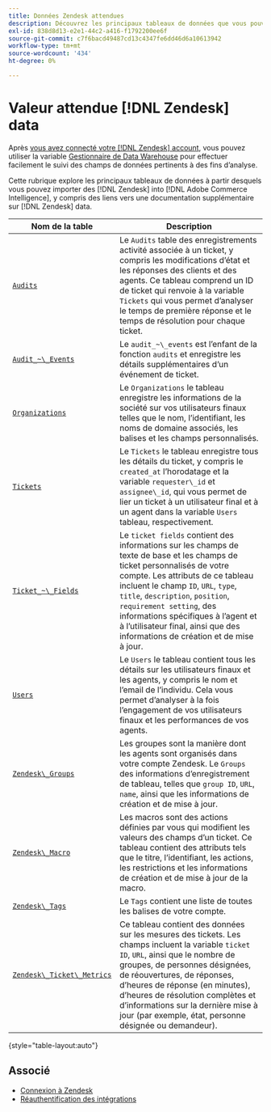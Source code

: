 ```yaml
---
title: Données Zendesk attendues
description: Découvrez les principaux tableaux de données que vous pouvez importer depuis Zendesk dans Commerce Intelligence, y compris des liens vers une documentation supplémentaire sur les données Zendesk.
exl-id: 838d8d13-e2e1-44c2-a416-f1792200ee6f
source-git-commit: c7f6bacd49487cd13c4347fe6dd46d6a10613942
workflow-type: tm+mt
source-wordcount: '434'
ht-degree: 0%

---
```


# Valeur attendue [!DNL Zendesk] data

Après [vous avez connecté votre [!DNL Zendesk] account](../integrations/zendesk.md), vous pouvez utiliser la variable [Gestionnaire de Data Warehouse](../../../data-analyst/data-warehouse-mgr/tour-dwm.md) pour effectuer facilement le suivi des champs de données pertinents à des fins d’analyse.

Cette rubrique explore les principaux tableaux de données à partir desquels vous pouvez importer des [!DNL Zendesk] into [!DNL Adobe Commerce Intelligence], y compris des liens vers une documentation supplémentaire sur [!DNL Zendesk] data.

| Nom de la table | Description |
|-----|-----|
| [`Audits`](https://developer.zendesk.com/rest_api/docs/core/ticket_audits) | Le `Audits` table des enregistrements activité associée à un ticket, y compris les modifications d’état et les réponses des clients et des agents. Ce tableau comprend un ID de ticket qui renvoie à la variable `Tickets` qui vous permet d’analyser le temps de première réponse et le temps de résolution pour chaque ticket. |
| [`Audit_~\_Events`](https://developer.zendesk.com/rest_api/docs/core/ticket_audits#audit-events) | Le `audit_~\_events` est l’enfant de la fonction `audits` et enregistre les détails supplémentaires d’un événement de ticket. |
| [`Organizations`](https://developer.zendesk.com/rest_api/docs/core/organizations) | Le `Organizations` le tableau enregistre les informations de la société sur vos utilisateurs finaux telles que le nom, l’identifiant, les noms de domaine associés, les balises et les champs personnalisés. |
| [`Tickets`](https://developer.zendesk.com/rest_api/docs/core/tickets) | Le `Tickets` le tableau enregistre tous les détails du ticket, y compris le `created_at` l’horodatage et la variable `requester\_id` et `assignee\_id`, qui vous permet de lier un ticket à un utilisateur final et à un agent dans la variable `Users` tableau, respectivement. |
| [`Ticket_~\_Fields`](https://developer.zendesk.com/rest_api/docs/core/ticket_fields) | Le `ticket fields` contient des informations sur les champs de texte de base et les champs de ticket personnalisés de votre compte. Les attributs de ce tableau incluent le champ `ID`, `URL`, `type`, `title`, `description`, `position`, `requirement setting`, des informations spécifiques à l’agent et à l’utilisateur final, ainsi que des informations de création et de mise à jour. |
| [`Users`](https://developer.zendesk.com/rest_api/docs/core/users) | Le `Users` le tableau contient tous les détails sur les utilisateurs finaux et les agents, y compris le nom et l’email de l’individu. Cela vous permet d’analyser à la fois l’engagement de vos utilisateurs finaux et les performances de vos agents. |
| [`Zendesk\_Groups`](https://developer.zendesk.com/rest_api/docs/core/groups) | Les groupes sont la manière dont les agents sont organisés dans votre compte Zendesk. Le `Groups` des informations d’enregistrement de tableau, telles que `group ID`, `URL`, `name`, ainsi que les informations de création et de mise à jour. |
| [`Zendesk\_Macro`](https://developer.zendesk.com/rest_api/docs/core/macros) | Les macros sont des actions définies par vous qui modifient les valeurs des champs d’un ticket. Ce tableau contient des attributs tels que le titre, l’identifiant, les actions, les restrictions et les informations de création et de mise à jour de la macro. |
| [`Zendesk\_Tags`](https://developer.zendesk.com/rest_api/docs/core/tags) | Le `Tags` contient une liste de toutes les balises de votre compte. |
| [`Zendesk\_Ticket\_Metrics`](https://developer.zendesk.com/rest_api/docs/core/ticket_metrics#ticket-metrics) | Ce tableau contient des données sur les mesures des tickets. Les champs incluent la variable `ticket ID`, `URL`, ainsi que le nombre de groupes, de personnes désignées, de réouvertures, de réponses, d’heures de réponse (en minutes), d’heures de résolution complètes et d’informations sur la dernière mise à jour (par exemple, état, personne désignée ou demandeur). |

{style="table-layout:auto"}

## Associé

* [Connexion à Zendesk](../integrations/zendesk.md)
* [Réauthentification des intégrations](https://experienceleague.adobe.com/docs/commerce-knowledge-base/kb/how-to/mbi-reauthenticating-integrations.html)

